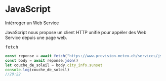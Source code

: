 # JavaScript
Intérroger un Web Service

JavaScript nous propose un client HTTP unifié pour appéler des Web Service depuis une page web.

<kbd>fetch</kbd>

```js
const reponse = await fetch("https://www.prevision-meteo.ch/services/json/lat=46.8354269lng=0.5354658")
const body = await reponse.json()
let couche_de_soleil = body.city_info.sunset
console.log(couche_de_soleil)
//20:22
```